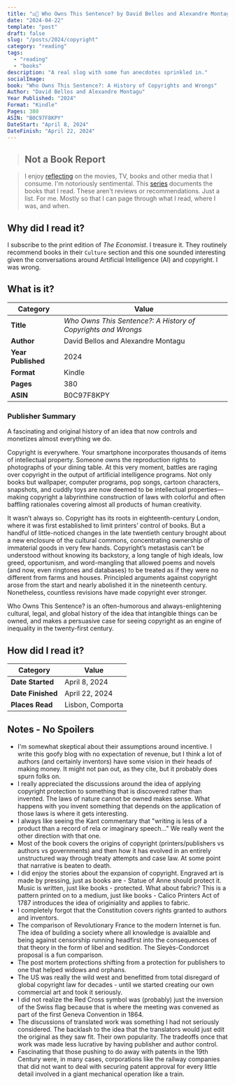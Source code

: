 ```yaml
---
title: "⚖️📖 Who Owns This Sentence? by David Bellos and Alexandre Montagu"
date: "2024-04-22"
template: "post"
draft: false
slug: "/posts/2024/copyright"
category: "reading"
tags:
  - "reading"
  - "books"
description: "A real slog with some fun anecdotes sprinkled in."
socialImage:
book: "Who Owns This Sentence?: A History of Copyrights and Wrongs"
Author: "David Bellos and Alexandre Montagu"
Year Published: "2024"
Format: "Kindle"
Pages: 380
ASIN: "B0C97F8KPY"
DateStart: "April 8, 2024"
DateFinish: "April 22, 2024"
---
```


> ## Not a Book Report

> I enjoy [reflecting](https://blog.samrhea.com/posts/2019/analyze-media-habits) on the movies, TV, books and other media that I consume. I'm notoriously sentimental. This [series](https://blog.samrhea.com/category/reading) documents the books that I read. These aren't reviews or recommendations. Just a list. For me. Mostly so that I can page through what I read, where I was, and when.

## Why did I read it?

I subscribe to the print edition of _The Economist_. I treasure it. They routinely recommend books in their `Culture` section and this one sounded interesting given the conversations around Artificial Intelligence (AI) and copyright. I was wrong.

## What is it?

|Category|Value|
|---|---|
|**Title**|*Who Owns This Sentence?: A History of Copyrights and Wrongs*|
|**Author**|David Bellos and Alexandre Montagu|
|**Year Published**|2024|
|**Format**|Kindle|
|**Pages**|380|
|**ASIN**|B0C97F8KPY|

### Publisher Summary

A fascinating and original history of an idea that now controls and monetizes almost everything we do.

Copyright is everywhere. Your smartphone incorporates thousands of items of intellectual property. Someone owns the reproduction rights to photographs of your dining table. At this very moment, battles are raging over copyright in the output of artificial intelligence programs. Not only books but wallpaper, computer programs, pop songs, cartoon characters, snapshots, and cuddly toys are now deemed to be intellectual properties—making copyright a labyrinthine construction of laws with colorful and often baffling rationales covering almost all products of human creativity.

It wasn’t always so. Copyright has its roots in eighteenth-century London, where it was first established to limit printers’ control of books. But a handful of little-noticed changes in the late twentieth century brought about a new enclosure of the cultural commons, concentrating ownership of immaterial goods in very few hands. Copyright’s metastasis can’t be understood without knowing its backstory, a long tangle of high ideals, low greed, opportunism, and word-mangling that allowed poems and novels (and now, even ringtones and databases) to be treated as if they were no different from farms and houses. Principled arguments against copyright arose from the start and nearly abolished it in the nineteenth century. Nonetheless, countless revisions have made copyright ever stronger.

Who Owns This Sentence? is an often-humorous and always-enlightening cultural, legal, and global history of the idea that intangible things can be owned, and makes a persuasive case for seeing copyright as an engine of inequality in the twenty-first century.

## How did I read it?

|Category|Value|
|---|---|
|**Date Started**|April 8, 2024|
|**Date Finished**|April 22, 2024|
|**Places Read**|Lisbon, Comporta|

## Notes - No Spoilers

* I'm somewhat skeptical about their assumptions around incentive. I write this goofy blog with no expectation of revenue, but I think a lot of authors (and certainly inventors) have some vision in their heads of making money. It might not pan out, as they cite, but it probably does spurn folks on.
* I really appreciated the discussions around the idea of applying copyright protection to something that is discovered rather than invented. The laws of nature cannot be owned makes sense. What happens with you invent something that depends on the application of those laws is where it gets interesting.
* I always like seeing the Kant commentary that "writing is less of a product than a record of rela or imaginary speech..." We really went the other direction with that one.
* Most of the book covers the origins of copyright (printers/publishers vs authors vs governments) and then how it has evolved in an entirely unstructured way through treaty attempts and case law. At some point that narrative is beaten to death.
* I did enjoy the stories about the expansion of copyright. Engraved art is made by pressing, just as books are - Statue of Anne should protect it. Music is written, just like books - protected. What about fabric? This is a pattern printed on to a medium, just like books - Calico Printers Act of 1787 introduces the idea of originiality and applies to fabric.
* I completely forgot that the Constitution covers rights granted to authors and inventors.
* The comparison of Revolutionary France to the modern Internet is fun. The idea of building a society where all knowledge is avaialble and being against censorship running headfirst into the consequences of that theory in the form of libel and sedition. The Sieyès-Condorcet proposal is a fun comparison.
* The post mortem protections shifting from a protection for publishers to one that helped widows and orphans.
* The US was really the wild west and benefitted from total disregard of global copyright law for decades - until we started creating our own commercial art and took it seriously.
* I did not realize the Red Cross symbol was (probably) just the inversion of the Swiss flag because that is where the meeting was convened as part of the first Geneva Convention in 1864.
* The discussions of translated work was something I had not seriously considered. The backlash to the idea that the translators would just edit the original as they saw fit. Their own popularity. The tradeoffs once that work was made less lucrative by having publisher and author control.
* Fascinating that those pushing to do away with patents in the 19th Century were, in many cases, corporations like the railway companies that did not want to deal with securing patent approval for every little detail involved in a giant mechanical operation like a train.
